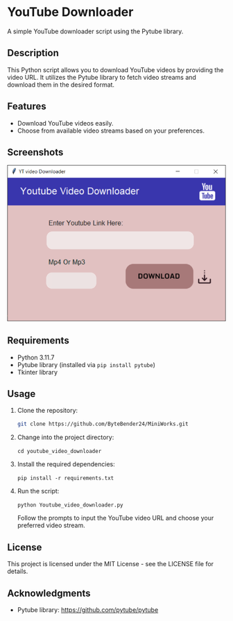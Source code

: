 
# YouTube Downloader

A simple YouTube downloader script using the Pytube library.

## Description

This Python script allows you to download YouTube videos by providing the video URL. It utilizes the Pytube library to fetch video streams and download them in the desired format.

## Features

- Download YouTube videos easily.
- Choose from available video streams based on your preferences.

## Screenshots

![Screenshot](../img/YT_downloader.png)


## Requirements

- Python 3.11.7
- Pytube library (installed via `pip install pytube`)
- Tkinter library

## Usage

1. Clone the repository:

   ```bash
   git clone https://github.com/ByteBender24/MiniWorks.git
   ```
  
2.  Change into the project directory:
    
    `cd youtube_video_downloader` 
    
4.  Install the required dependencies:
    
    `pip install -r requirements.txt` 
    
5.  Run the script:
    
    `python Youtube_video_downloader.py` 
    
    Follow the prompts to input the YouTube video URL and choose your preferred video stream.
    
## License

This project is licensed under the MIT License - see the LICENSE file for details.

## Acknowledgments

-   Pytube library: https://github.com/pytube/pytube